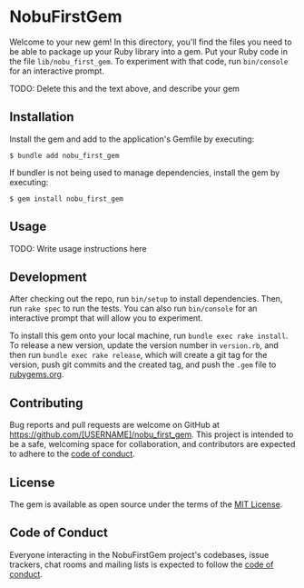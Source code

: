 # NobuFirstGem

Welcome to your new gem! In this directory, you'll find the files you need to be able to package up your Ruby library into a gem. Put your Ruby code in the file `lib/nobu_first_gem`. To experiment with that code, run `bin/console` for an interactive prompt.

TODO: Delete this and the text above, and describe your gem

## Installation

Install the gem and add to the application's Gemfile by executing:

    $ bundle add nobu_first_gem

If bundler is not being used to manage dependencies, install the gem by executing:

    $ gem install nobu_first_gem

## Usage

TODO: Write usage instructions here

## Development

After checking out the repo, run `bin/setup` to install dependencies. Then, run `rake spec` to run the tests. You can also run `bin/console` for an interactive prompt that will allow you to experiment.

To install this gem onto your local machine, run `bundle exec rake install`. To release a new version, update the version number in `version.rb`, and then run `bundle exec rake release`, which will create a git tag for the version, push git commits and the created tag, and push the `.gem` file to [rubygems.org](https://rubygems.org).

## Contributing

Bug reports and pull requests are welcome on GitHub at https://github.com/[USERNAME]/nobu_first_gem. This project is intended to be a safe, welcoming space for collaboration, and contributors are expected to adhere to the [code of conduct](https://github.com/[USERNAME]/nobu_first_gem/blob/master/CODE_OF_CONDUCT.md).

## License

The gem is available as open source under the terms of the [MIT License](https://opensource.org/licenses/MIT).

## Code of Conduct

Everyone interacting in the NobuFirstGem project's codebases, issue trackers, chat rooms and mailing lists is expected to follow the [code of conduct](https://github.com/[USERNAME]/nobu_first_gem/blob/master/CODE_OF_CONDUCT.md).
